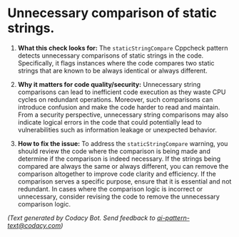 # Unnecessary comparison of static strings.

1. **What this check looks for:**
   The `staticStringCompare` Cppcheck pattern detects unnecessary comparisons of static strings in the code. Specifically, it flags instances where the code compares two static strings that are known to be always identical or always different.

2. **Why it matters for code quality/security:**
   Unnecessary string comparisons can lead to inefficient code execution as they waste CPU cycles on redundant operations. Moreover, such comparisons can introduce confusion and make the code harder to read and maintain. From a security perspective, unnecessary string comparisons may also indicate logical errors in the code that could potentially lead to vulnerabilities such as information leakage or unexpected behavior.

3. **How to fix the issue:**
   To address the `staticStringCompare` warning, you should review the code where the comparison is being made and determine if the comparison is indeed necessary. If the strings being compared are always the same or always different, you can remove the comparison altogether to improve code clarity and efficiency. If the comparison serves a specific purpose, ensure that it is essential and not redundant. In cases where the comparison logic is incorrect or unnecessary, consider revising the code to remove the unnecessary comparison logic.

_(Text generated by Codacy Bot. Send feedback to ai-pattern-text@codacy.com)_
